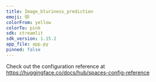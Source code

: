 ```yaml
---
title: Image_bluriness_prediction
emoji: 😻
colorFrom: yellow
colorTo: pink
sdk: streamlit
sdk_version: 1.15.2
app_file: app.py
pinned: false
---
```


Check out the configuration reference at https://huggingface.co/docs/hub/spaces-config-reference
